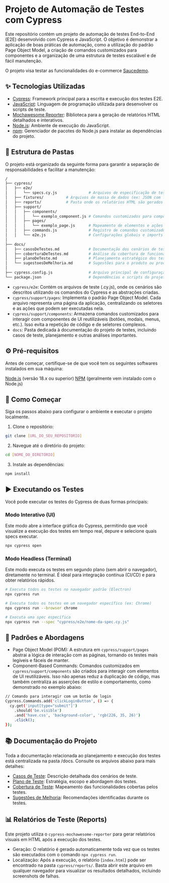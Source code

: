 # Projeto de Automação de Testes com Cypress

Este repositório contém um projeto de automação de testes End-to-End (E2E) desenvolvido com Cypress e JavaScript. O objetivo é demonstrar a aplicação de boas práticas de automação, como a utilização do padrão Page Object Model, a criação de comandos customizados para componentes e a organização de uma estrutura de testes escalável e de fácil manutenção.

O projeto visa testar as funcionalidades do e-commerce [Saucedemo](https://www.saucedemo.com/v1/).

## ✨ Tecnologias Utilizadas

- [Cypress](https://www.cypress.io/): Framework principal para a escrita e execução dos testes E2E.
- [JavaScript](https://developer.mozilla.org/pt-BR/docs/Web/JavaScript): Linguagem de programação utilizada para desenvolver os scripts de teste.
- [Mochawesome Reporter](https://github.com/LironEr/cypress-mochawesome-reporter): Biblioteca para a geração de relatórios HTML detalhados e interativos.
- [Node.js](https://nodejs.org/pt): Ambiente de execução do JavaScript.
- [npm](https://www.npmjs.com/): Gerenciador de pacotes do Node.js para instalar as dependências do projeto.

## 📁 Estrutura de Pastas

O projeto está organizado da seguinte forma para garantir a separação de responsabilidades e facilitar a manutenção:

```bash
/
├── cypress/
│   ├── e2e/
│   │   └── specs.cy.js              # Arquivos de especificação de testes (specs)
│   ├── fixtures/          # Arquivos de massa de dados (ex: JSON com lista de produtos).
│   ├── reports/           # Pasta onde os relatórios HTML são gerados (criada após a execução).
│   ├── support/
│   │   ├── components/
│   │   │   └── exemplo_component.js # Comandos customizados para componentes reutilizáveis
│   │   ├── pages/
│   │   │   └── exemplo_page.js      # Mapeamento de elementos e ações de páginas específicas
│   │   ├── commands.js              # Registro de comandos customizados globais
│   │   └── e2e.js                   # Configurações globais e imports para os testes
│
├── docs/
│   ├── casosDeTestes.md             # Documentação dos cenários de teste manuais/automatizados
│   ├── coberturaDeTestes.md         # Análise da cobertura de funcionalidades testadas
│   ├── planoDeTeste.md              # Planejamento estratégico dos testes
│   └── sugestoesDeMelhoria.md       # Sugestões para o produto ou processo de teste
│
├── cypress.config.js                # Arquivo principal de configuração do Cypress
└── package.json                     # Dependências e scripts do projeto
```

- `cypress/e2e`: Contém os arquivos de teste (.cy.js), onde os cenários são descritos utilizando os comandos do Cypress e as abstrações criadas.
- `cypress/support/pages`: Implementa o padrão Page Object Model. Cada arquivo representa uma página da aplicação, centralizando os seletores e as ações que podem ser executadas nela.
- `cypress/support/components`: Armazena comandos customizados para interagir com componentes de UI reutilizáveis (botões, modais, menus, etc.). Isso evita a repetição de código e de seletores complexos.
- `docs`: Pasta dedicada à documentação do projeto de testes, incluindo casos de teste, planejamento e outras análises importantes.

## ⚙️ Pré-requisitos

Antes de começar, certifique-se de que você tem os seguintes softwares instalados em sua máquina:

[Node.js](https://nodejs.org/en/) (versão 18.x ou superior)
[NPM](https://www.npmjs.com/) (geralmente vem instalado com o Node.js)

## 🚀 Como Começar

Siga os passos abaixo para configurar o ambiente e executar o projeto localmente.

1. Clone o repositório:

```bash
git clone [URL_DO_SEU_REPOSITORIO]
```

2. Navegue até o diretório do projeto:

```bash
cd [NOME_DO_DIRETORIO]
```

3. Instale as dependências:

```bash
npm install
```

## ▶️ Executando os Testes

Você pode executar os testes do Cypress de duas formas principais:

### Modo Interativo (UI)

Este modo abre a interface gráfica do Cypress, permitindo que você visualize a execução dos testes em tempo real, depure e selecione quais specs executar.

```bash
npx cypress open
```

### Modo Headless (Terminal)

Este modo executa os testes em segundo plano (sem abrir o navegador), diretamente no terminal. É ideal para integração contínua (CI/CD) e para obter relatórios rápidos.

```bash
# Executa todos os testes no navegador padrão (Electron)
npx cypress run

# Executa todos os testes em um navegador específico (ex: Chrome)
npx cypress run --browser chrome

# Executa uma spec específica
npx cypress run --spec "cypress/e2e/nome-da-spec.cy.js"
```

## 📝 Padrões e Abordagens

- Page Object Model (POM): A estrutura em `cypress/support/pages` abstrai a lógica de interação com as páginas, tornando os testes mais legíveis e fáceis de manter.
- Component-Based Commands: Comandos customizados em `cypress/support/components` são criados para interagir com elementos de UI reutilizáveis. Isso não apenas reduz a duplicação de código, mas também centraliza as asserções de estilo e comportamento, como demonstrado no exemplo abaixo:

```bash
// Comando para interagir com um botão de login
Cypress.Commands.add('clickLoginButton', () => {
  cy.get('input[type="submit"]')
    .should('be.visible')
    .and('have.css', 'background-color', 'rgb(226, 35, 26)')
    .click();
});
```

## 📚 Documentação do Projeto

Toda a documentação relacionada ao planejamento e execução dos testes está centralizada na pasta /docs. Consulte os arquivos abaixo para mais detalhes:

- [Casos de Teste](./docs/casosDeTestes.md): Descrição detalhada dos cenários de teste.
- [Plano de Teste](./docs/planosDeTeste.md): Estratégia, escopo e abordagem dos testes.
- [Cobertura de Teste](./docs/coberturaDeTeste.md): Mapeamento das funcionalidades cobertas pelos testes.
- [Sugestões de Melhoria](./docs/sugestoesDeMelhoria.md): Recomendações identificadas durante os testes.

## 📊 Relatórios de Teste (Reports)

Este projeto utiliza o `cypress-mochawesome-reporter` para gerar relatórios visuais em HTML após a execução dos testes.

- Geração: O relatório é gerado automaticamente toda vez que os testes são executados com o comando `npx cypress run`.
- Localização: Após a execução, o relatório (`index.html`) pode ser encontrado na pasta `cypress/reports/`. Basta abrir este arquivo em qualquer navegador para visualizar os resultados detalhados, incluindo screenshots de falhas.
